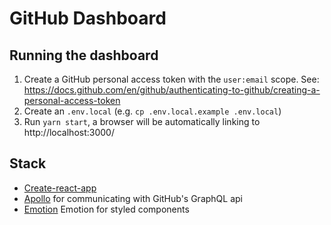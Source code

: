 # GitHub Dashboard

## Running the dashboard

1. Create a GitHub personal access token with the `user:email` scope. See: https://docs.github.com/en/github/authenticating-to-github/creating-a-personal-access-token
2. Create an `.env.local` (e.g. `cp .env.local.example .env.local`)
3. Run `yarn start`, a browser will be automatically linking to http://localhost:3000/ 

## Stack 
- [Create-react-app](https://github.com/facebook/create-react-app)
- [Apollo](https://www.apollographql.com/) for communicating with GitHub's GraphQL api
- [Emotion](https://emotion.sh/) Emotion for styled components
